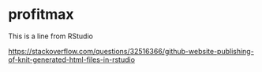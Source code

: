 # profitmax

This is a line from RStudio

https://stackoverflow.com/questions/32516366/github-website-publishing-of-knit-generated-html-files-in-rstudio